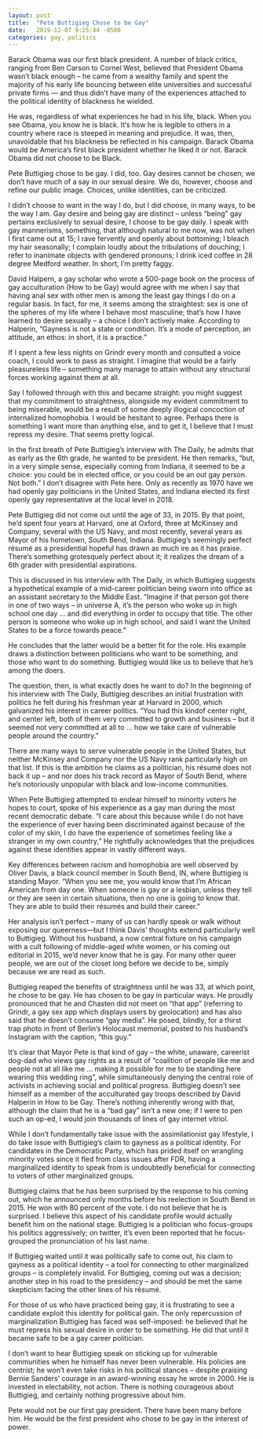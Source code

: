 ```yaml
---
layout: post
title:  "Pete Buttigieg Chose to be Gay"
date:   2019-12-07 9:25:44 -0500
categories: gay, politics
---
```

Barack Obama was our first black president. A number of black critics, ranging from Ben Carson to Cornel West, believed that President Obama wasn’t black enough – he came from a wealthy family and spent the majority of his early life bouncing between elite universities and successful private firms — and thus didn’t have many of the experiences attached to the political identity of blackness he wielded. 

He was, regardless of what experiences he had in his life, black. When you see Obama, you know he is black. It‘s how he is legible to others in a country where race is steeped in meaning and prejudice. It was, then, unavoidable that his blackness be reflected in his campaign. Barack Obama would be America’s first black president whether he liked it or not. Barack Obama did not choose to be Black. 

Pete Buttigieg chose to be gay. I did, too. Gay desires cannot be chosen; we don’t have much of a say in our sexual desire. We do, however, choose and refine our public image.  Choices, unlike identities, can be criticized. 

I didn’t choose to want in the way I do, but I did choose, in many ways, to be the way I am. Gay desire and being gay are distinct – unless  “being” gay pertains exclusively to sexual desire, I choose to be gay daily. I speak with gay mannerisms, something, that although natural to me now, was not when I first came out at 15; I rave fervently and openly about bottoming; I bleach my hair seasonally; I complain loudly about the tribulations of douching; I refer to inanimate objects with gendered pronouns; I drink iced coffee in 28 degree Medford weather. In short, I’m pretty faggy.

David Halpern, a gay scholar who wrote a 500-page book on the process of gay acculturation (How to be Gay) would agree with me when I say that having anal sex with other men is among the least gay things I do on a regular basis. In fact, for me, it seems among the straightest: sex is one of the spheres of my life where I behave most masculine; that’s how I have learned to desire sexually – a choice I don’t actively make. According to Halperin, “Gayness is not a state or condition. It’s a mode of perception, an attitude, an ethos: in short, it is a practice.”

If I spent a few less nights on Grindr every month and consulted a voice coach, I could work to pass as straight. I imagine that would be a fairly pleasureless life – something many manage to attain without any structural forces working against them at all. 

Say I followed through with this and became straight: you might suggest that my commitment to straightness, alongside my evident commitment to being miserable, would be a result of some deeply illogical concoction of internalized homophobia. I would be hesitant to agree. Perhaps there is something I want more than anything else, and to get it, I believe that I must repress my desire. That seems pretty logical.

In the first breath of Pete Buttigieg’s interview with The Daily, he admits that as early as the 6th grade, he wanted to be president. He then remarks, “but, in a very simple sense, especially coming from Indiana, it seemed to be a choice: you could be in elected office, or you could be an out gay person. Not both.” I don’t disagree with Pete here. Only as recently as 1970 have we had openly gay politicians in the United States, and Indiana elected its first openly gay representative at the local level in 2018. 

Pete Buttigieg did not come out until the age of 33, in 2015. By that point, he’d spent four years at Harvard, one at Oxford, three at McKinsey and Company, several with the US Navy, and most recently, several years as Mayor of his hometown, South Bend, Indiana. Buttigieg’s seemingly perfect résumé as a presidential hopeful has drawn as much ire as it has praise. There’s something grotesquely perfect about it; it realizes the dream of a 6th grader with presidential aspirations. 

This is discussed in his interview with The Daily, in which Buttigieg suggests a hypothetical example of a mid-career politician being sworn into office as an assistant secretary to the Middle East. “Imagine if that person got there in one of two ways – in universe A, it’s the person who woke up in high school one day … and did everything in order to occupy that title. The other person is someone who woke up in high school, and said I want the United States to be a force towards peace.” 

He concludes that the latter would be a better fit for the role. His example draws a distinction between politicians who want to be something, and those who want to do something. Buttigieg would like us to believe that he’s among the doers. 

The question, then, is what exactly does he want to do? In the beginning of his interview with The Daily, Buttigieg describes an initial frustration with politics he felt during his freshman year at Harvard in 2000, which galvanized his interest in career politics. “You had this kindof center right, and center left, both of them very committed to growth and business – but it seemed not very committed at all to … how we take care of vulnerable people around the country.” 

There are many ways to serve vulnerable people in the United States, but neither McKinsey and Company nor the US Navy rank particularly high on that list. If this is the ambition he claims as a politician, his résumé does not back it up – and nor does his track record as Mayor of South Bend, where he’s notoriously unpopular with black and low-income communities. 

When Pete Buttigieg attempted to endear himself to minority voters he hopes to court, spoke of his experience as a gay man during the most recent democratic debate. “I care about this because while I do not have the experience of ever having been discriminated against because of the color of my skin, I do have the experience of sometimes feeling like a stranger in my own country,” He rightfully acknowledges that the prejudices against these identities appear in vastly different ways.

Key differences between racism and homophobia are well observed by Oliver Davis, a black council member in South Bend, IN, where Buttigieg is standing Mayor.  “When you see me, you would know that I’m African American from day one. When someone is gay or a lesbian, unless they tell or they are seen in certain situations, then no one is going to know that. They are able to build their résumés and build their career.”

Her analysis isn’t perfect – many of us can hardly speak or walk without exposing our queerness—but I think Davis’ thoughts extend particularly well to Buttigieg. Without his husband, a now central fixture on his campaign with a cult following of middle-aged white women, or his coming out editorial in 2015, we’d never know that he is gay. For many other queer people, we are out of the closet long before we decide to be, simply because we are read as such. 

Buttigieg reaped the benefits of straightness until he was 33, at which point, he chose to be gay. He has chosen to be gay in particular ways. He proudly pronounced that he and Chasten did not meet on “that app” (referring to Grindr, a gay sex app which displays users by geolocation) and has also said that he doesn’t consume “gay media”.  He posed, blindly, for a thirst trap photo in front of Berlin’s Holocaust memorial, posted to his husband’s Instagram with the caption, “this guy.” 

It’s clear that Mayor Pete is that kind of gay – the white, unaware, careerist dog-dad who views gay rights as a result of “coalition of people like me and people not at all like me … making it possible for me to be standing here wearing this wedding ring”, while simultaneously denying the central role of activists in achieving social and political progress. Buttigieg doesn’t see himself as a member of the acculturated gay troops described by David Halperin in How to be Gay. There’s nothing inherently wrong with that, although the claim that he is a “bad gay” isn’t a new one; if I were to pen such an op-ed, I would join thousands of lines of gay internet vitriol.

While I don’t fundamentally take issue with the assimilationist gay lifestyle, I do take issue with Buttigieg’s claim to gayness as a political identity. For candidates in the Democratic Party, which has prided itself on wrangling minority votes since it fled from class issues after FDR, having a marginalized identity to speak from is undoubtedly beneficial for connecting to voters of other marginalized groups.

Buttigieg claims that he has been surprised by the response to his coming out, which he announced only months before his reelection in South Bend in 2015. He won with 80 percent of the vote. I do not believe that he is surprised. I believe this aspect of his candidate profile would actually benefit him on the national stage. Buttigieg is a politician who focus-groups his politics aggressively; on twitter, it’s even been reported that he focus-grouped the pronunciation of his last name. 

If Buttigieg waited until it was politically safe to come out, his claim to gayness as a political identity – a tool for connecting to other marginalized groups – is completely invalid. For Buttigieg, coming out was a decision; another step in his road to the presidency – and should be met the same skepticism facing the other lines of his résumé. 

For those of us who have practiced being gay, it is frustrating to see a candidate exploit this identity for political gain. The only repercussion of marginalization Buttigieg has faced was self-imposed: he believed that he must repress his sexual desire in order to be something. He did that until it became safe to be a gay career politician. 

I don’t want to hear Buttigieg speak on sticking up for vulnerable communities when he himself has never been vulnerable. His policies are centrist; he won’t even take risks in his political stances – despite praising Bernie Sanders’ courage in an award-winning essay he wrote in 2000. He is invested in electability, not action. There is nothing courageous about Buttigieg, and certainly nothing progressive about him. 

Pete would not be our first gay president. There have been many before him. He would be the first president who chose to be gay in the interest of power.

